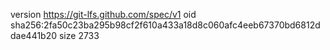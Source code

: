 version https://git-lfs.github.com/spec/v1
oid sha256:2fa50c23ba295b98cf2f610a433a18d8c060afc4eeb67370bd6812ddae441b20
size 2733
